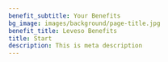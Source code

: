 ```yaml
---
benefit_subtitle: Your Benefits
bg_image: images/background/page-title.jpg
benefit_title: Leveso Benefits
title: Start
description: This is meta description
---
```


